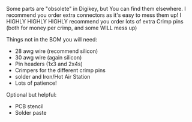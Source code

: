 Some parts are "obsolete" in Digikey, but You can find them elsewhere.
I recommend you order extra connectors as it's easy to mess them up!
I HIGHLY HIGHLY HIGHLY recommend you order lots of extra Crimp pins (both for money per crimp, and some WILL mess up)

Things not in the BOM you will need:
- 28 awg wire (recommend silicon)
- 30 awg wire (again silicon)
- Pin headers (1x3 and 2x4s)
- Crimpers for the different crimp pins
- solder and Iron/Hot Air Station
- Lots of patience!

Optional but helpful:
- PCB stencil
- Solder paste

